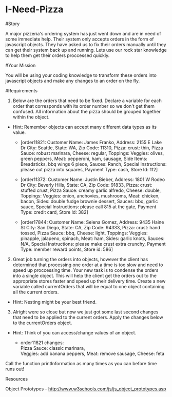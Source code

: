 # I-Need-Pizza

#Story

A major pizzeria's ordering system has just went down and are in need of some immediate help. Their system only accepts orders in the form of javascript objects. They have asked us to fix their orders manually until they can get their system back up and running. Lets use our rock star knowledge to help them get their orders proccessed quickly.

#Your Mission

You will be using your coding knowledge to transform these orders into javascript objects and make any changes to an order on the fly. 

#Requirements

1. Below are the orders that need to be fixed. Declare a variable for each order that corresponds with its order number so we don't get them confused. All information about the pizza should be grouped together within the object. 
- Hint: Remember objects can accept many different data types as its value.

  - [order11821: Customer Name: James Franko, Address: 2155 E Lake Dr City: Seattle, State: WA, Zip Code: 11310, Pizza: crust: thin, Pizza    Sauce: robust marinara, Cheese: regular, Toppings: Veggies: olives, green peppers, Meat: pepperoni, ham, sausage, Side Items:              Breadsticks, bbq wings 6 piece, Sauces: Ranch, Special Instructions: please cut pizza into squares, Payment Type: cash, Store Id: 112]

  - [order11372: Customer Name: Justin Bieber, Address: 1801 W Rodeo Dr City: Beverly Hills, State: CA, Zip Code: 91833, Pizza: crust:        stuffed crust, Pizza Sauce: creamy garlic alfredo, Cheese: double, Toppings: Veggies: onion, anchovies, mushrooms, Meat: chicken,          bacon, Sides: double fudge brownie dessert, Sauces: bbq, garlic sauce, Special Instructions: please call 815 at the gate, Payment Type:    credit card, Store Id: 382]

  - [order17844: Customer Name: Selena Gomez, Address: 9435 Haine St City: San Diego, State: CA, Zip Code: 94333, Pizza: crust: hand           tossed, Pizza Sauce: bbq, Cheese: light, Toppings: Veggies: pinapple, jalapeno, spinach, Meat: ham, Sides: garlic knots, Sauces: N/A,     Special Instructions: please make crust extra crunchy, Payment Type: member reward points, Store id: 586]

2. Great job turning the orders into objects, however the client has determined that processing one order at a time is too slow and need to speed up proccessing time. Your new task is to condense the orders into a single object. This will help the client get the orders out to the appropriate stores faster and speed up their delivery time. Create a new variable called currentOrders that will be equal to one object containing all the current orders. 
- Hint: Nesting might be your best friend.


3. Alright were so close but now we just got some last second changes that need to be applied to the current orders. Apply the changes below to the currentOrders object. 
- Hint: Think of you can access/change values of an object.

  - order11821 changes:  
    Pizza Sauce: classic marinara,  
     Veggies: add banana peppers,
     Meat: remove sausage, 
     Cheese: feta

Call the function printInformation as many times as you can before time runs out!

Resources

Object Prototypes - http://www.w3schools.com/js/js_object_prototypes.asp
